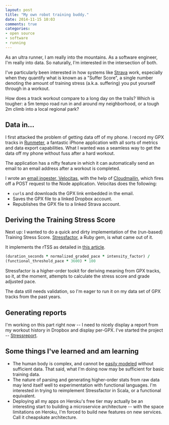 ```yaml
---
layout: post
title: "My own robot training buddy."
date: 2014-11-15 10:03
comments: true
categories: 
- open source
- software
- running
---
```

As an ultra runner, I am really into the mountains. As a software engineer, I'm really into data. So naturally, I'm interested in the intersection of both.

I've particularly been interested in how systems like [Strava](http://www.strava.com) work, especially when they quantify what is known as a "Suffer Score", a single number denoting the amount of training stress (a.k.a. suffering) you put yourself through in a workout.

How does a track workout compare to a long day on the trails? Which is tougher: a 5m tempo road run in and around my neighborhood, or a tough 2m climb into a local regional park?

## Data in...

I first attacked the problem of getting data off of my phone. I record my GPX tracks in [Runmeter](http://runmeter.com/), a fantastic iPhone application with all sorts of metrics and data export capabilities. What I wanted was a seamless way to get the data off my phone without fuss after a hard workout.

The application has a nifty feature in which it can automatically send an email to an email address after a workout is completed.

I wrote an [email ingester, Velocitas](https://github.com/andrewhao/velocitas), with the help of [Cloudmailin](http://cloudmailin.com/), which fires off a POST request to the Node application. Velocitas does the following:

* `curl`s and downloads the GPX link embedded in the email.
* Saves the GPX file to a linked Dropbox account.
* Republishes the GPX file to a linked Strava account.

## Deriving the Training Stress Score

Next up: I wanted to do a quick and dirty implementation of the (run-based) Training Stress Score. [Stressfactor](https://github.com/andrewhao/stressfactor), a Ruby gem, is what came out of it.

It implements the rTSS as detailed in [this article](http://home.trainingpeaks.com/blog/article/running-training-stress-score-rtss-explained).

```ruby
(duration_seconds * normalized_graded_pace * intensity_factor) /
(functional_threshold_pace * 3600) * 100
```

Stressfactor is a higher-order tookit for deriving meaning from GPX tracks, so it, at the moment, attempts to calculate the stress score and grade adjusted pace.

The data still needs validation, so I'm eager to run it on my data set of GPX tracks from the past years.

## Generating reports

I'm working on this part right now -- I need to nicely display a report from my workout history in Dropbox and display per-GPX. I've started the project -- [Stressreport](https://github.com/andrewhao/stressreport).

## Some things I've learned and am learning

* The human body is complex, and cannot be [easily modeled](http://fellrnr.com/wiki/Modeling_Human_Performance) without sufficient data. That said, what I'm doing now may be sufficient for basic training data.
* The nature of parsing and generating higher-order stats from raw data may lend itself well to experimentation with functional languages. I'm interested in trying to reimplement Stressfactor in Scala, or a functional equivalent.
* Deploying all my apps on Heroku's free tier may actually be an interesting start to building a microservice architecture -- with the space limitations on Heroku, I'm forced to build new features on new services. Call it cheapskate architecture.